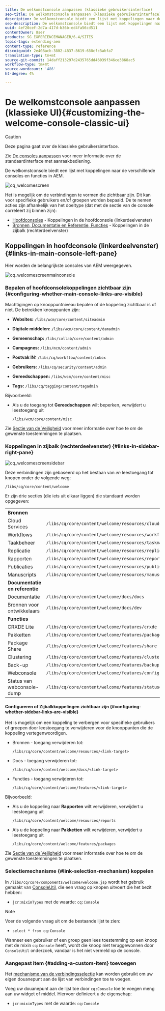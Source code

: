 ```yaml
---
title: De welkomstconsole aanpassen (klassieke gebruikersinterface)
seo-title: De welkomstconsole aanpassen (klassieke gebruikersinterface)
description: De welkomstconsole biedt een lijst met koppelingen naar de verschillende consoles en functies in AEM
seo-description: De welkomstconsole biedt een lijst met koppelingen naar de verschillende consoles en functies in AEM
uuid: 4ef20cef-2d7a-417d-b36b-ed4fa56cd511
contentOwner: User
products: SG_EXPERIENCEMANAGER/6.4/SITES
topic-tags: extending-aem
content-type: reference
discoiquuid: 2e408acb-3802-4837-8619-688cfc3abfa7
translation-type: tm+mt
source-git-commit: 14daff213297d2435765dd46039f346ce3868ac5
workflow-type: tm+mt
source-wordcount: '486'
ht-degree: 4%

---
```



# De welkomstconsole aanpassen (klassieke UI){#customizing-the-welcome-console-classic-ui}

>[!CAUTION]
>
>Deze pagina gaat over de klassieke gebruikersinterface.
>
>Zie [De consoles aanpassen](/help/sites-developing/customizing-consoles-touch.md) voor meer informatie over de standaardinterface met aanraakbediening.

De welkomstconsole biedt een lijst met koppelingen naar de verschillende consoles en functies in AEM.

![cq_welcomescreen](assets/cq_welcomescreen.png)

Het is mogelijk om de verbindingen te vormen die zichtbaar zijn. Dit kan voor specifieke gebruikers en/of groepen worden bepaald. De te nemen acties zijn afhankelijk van het doeltype (dat met de sectie van de console correleert zij binnen zijn):

* [Hoofdconsoles](#links-in-main-console-left-pane)  - Koppelingen in de hoofdconsole (linkerdeelvenster)
* [Bronnen, Documentatie en Referentie, Functies](#links-in-sidebar-right-pane)  - Koppelingen in de zijbalk (rechterdeelvenster)

## Koppelingen in hoofdconsole (linkerdeelvenster) {#links-in-main-console-left-pane}

Hier worden de belangrijkste consoles van AEM weergegeven.

![cq_welcomescreenmainconsole](assets/cq_welcomescreenmainconsole.png)

### Bepalen of hoofdconsolekoppelingen zichtbaar zijn {#configuring-whether-main-console-links-are-visible}

Machtigingen op knooppuntniveau bepalen of de koppeling zichtbaar is of niet. De betrokken knooppunten zijn:

* **Websites:** `/libs/wcm/core/content/siteadmin`

* **Digitale middelen:** `/libs/wcm/core/content/damadmin`

* **Gemeenschap:** `/libs/collab/core/content/admin`

* **Campagnes:** `/libs/mcm/content/admin`

* **Postvak IN:** `/libs/cq/workflow/content/inbox`

* **Gebruikers:** `/libs/cq/security/content/admin`

* **Gereedschappen:** `/libs/wcm/core/content/misc`

* **Tags:** `/libs/cq/tagging/content/tagadmin`

Bijvoorbeeld:

* Als u de toegang tot **Gereedschappen** wilt beperken, verwijdert u leestoegang uit

   `/libs/wcm/core/content/misc`

Zie [Sectie van de Veiligheid](/help/sites-administering/security.md) voor meer informatie over hoe te om de gewenste toestemmingen te plaatsen.

### Koppelingen in zijbalk (rechterdeelvenster) {#links-in-sidebar-right-pane}

![cq_welcomescreensidebar](assets/cq_welcomescreensidebar.png)

Deze verbindingen zijn gebaseerd op het bestaan van *en* leestoegang tot knopen onder de volgende weg:

`/libs/cq/core/content/welcome`

Er zijn drie secties (die iets uit elkaar liggen) die standaard worden opgegeven:

<table> 
 <tbody> 
  <tr> 
   <td><strong>Bronnen</strong></td> 
   <td> </td> 
  </tr> 
  <tr> 
   <td> Cloud Services</td> 
   <td><code>/libs/cq/core/content/welcome/resources/cloudservices</code></td> 
  </tr> 
  <tr> 
   <td> Workflows</td> 
   <td><code>/libs/cq/core/content/welcome/resources/workflows</code></td> 
  </tr> 
  <tr> 
   <td> Taakbeheer</td> 
   <td><code>/libs/cq/core/content/welcome/resources/taskmanager</code></td> 
  </tr> 
  <tr> 
   <td> Replicatie</td> 
   <td><code>/libs/cq/core/content/welcome/resources/replication</code></td> 
  </tr> 
  <tr> 
   <td> Rapporten</td> 
   <td><code>/libs/cq/core/content/welcome/resources/reports</code></td> 
  </tr> 
  <tr> 
   <td> Publicaties</td> 
   <td><code>/libs/cq/core/content/welcome/resources/publishingadmin</code></td> 
  </tr> 
  <tr> 
   <td> Manuscripts</td> 
   <td><code>/libs/cq/core/content/welcome/resources/manuscriptsadmin</code></td> 
  </tr> 
  <tr> 
   <td><strong>Documentatie en referentie</strong></td> 
   <td> </td> 
  </tr> 
  <tr> 
   <td> Documentatie</td> 
   <td><code>/libs/cq/core/content/welcome/docs/docs</code></td> 
  </tr> 
  <tr> 
   <td> Bronnen voor ontwikkelaars</td> 
   <td><code>/libs/cq/core/content/welcome/docs/dev</code></td> 
  </tr> 
  <tr> 
   <td><strong>Functies</strong></td> 
   <td> </td> 
  </tr> 
  <tr> 
   <td> CRXDE Lite</td> 
   <td><code>/libs/cq/core/content/welcome/features/crxde</code></td> 
  </tr> 
  <tr> 
   <td> Pakketten</td> 
   <td><code>/libs/cq/core/content/welcome/features/packages</code></td> 
  </tr> 
  <tr> 
   <td> Package Share</td> 
   <td><code>/libs/cq/core/content/welcome/features/share</code></td> 
  </tr> 
  <tr> 
   <td> Clustering</td> 
   <td><code>/libs/cq/core/content/welcome/features/cluster</code></td> 
  </tr> 
  <tr> 
   <td> Back-up</td> 
   <td><code>/libs/cq/core/content/welcome/features/backup</code></td> 
  </tr> 
  <tr> 
   <td> Webconsole<br /> </td> 
   <td><code>/libs/cq/core/content/welcome/features/config</code></td> 
  </tr> 
  <tr> 
   <td> Status van webconsole-dump<br /> </td> 
   <td><code>/libs/cq/core/content/welcome/features/statusdump</code></td> 
  </tr> 
 </tbody> 
</table>

#### Configureren of Zijbalkkoppelingen zichtbaar zijn {#configuring-whether-sidebar-links-are-visible}

Het is mogelijk om een koppeling te verbergen voor specifieke gebruikers of groepen door leestoegang te verwijderen voor de knooppunten die de koppeling vertegenwoordigen.

* Bronnen - toegang verwijderen tot:

   `/libs/cq/core/content/welcome/resources/<link-target>`

* Docs - toegang verwijderen tot:

   `/libs/cq/core/content/welcome/docs/<link-target>`

* Functies - toegang verwijderen tot:

   `/libs/cq/core/content/welcome/features/<link-target>`

Bijvoorbeeld:

* Als u de koppeling naar **Rapporten** wilt verwijderen, verwijdert u leestoegang uit

   `/libs/cq/core/content/welcome/resources/reports`

* Als u de koppeling naar **Pakketten** wilt verwijderen, verwijdert u leestoegang uit

   `/libs/cq/core/content/welcome/features/packages`

Zie [Sectie van de Veiligheid](/help/sites-administering/security.md) voor meer informatie over hoe te om de gewenste toestemmingen te plaatsen.

### Selectiemechanisme {#link-selection-mechanism} koppelen

In `/libs/cq/core/components/welcome/welcome.jsp` wordt het gebruik gemaakt van [ConsoleUtil](https://helpx.adobe.com/experience-manager/6-4/sites/developing/using/reference-materials/javadoc/com/day/cq/commons/ConsoleUtil.html), die een vraag op knopen uitvoert die het bezit hebben:

* `jcr:mixinTypes` met de waarde:  `cq:Console`

>[!NOTE]
>
>Voer de volgende vraag uit om de bestaande lijst te zien:
>
>* `select * from cq:Console`

>



Wanneer een gebruiker of een groep geen lees toestemming op een knoop met de mixin `cq:Console` heeft, wordt die knoop niet teruggewonnen door `ConsoleUtil` onderzoek, vandaar is het niet vermeld op de console.

### Aangepast item {#adding-a-custom-item} toevoegen

Het [mechanisme van de verbindingsselectie](#link-selection-mechanism) kan worden gebruikt om uw eigen douanepunt aan de lijst van verbindingen toe te voegen.

Voeg uw douanepunt aan de lijst toe door `cq:Console` toe te voegen meng aan uw widget of middel. Hiervoor definieert u de eigenschap:

* `jcr:mixinTypes` met de waarde:  `cq:Console`

